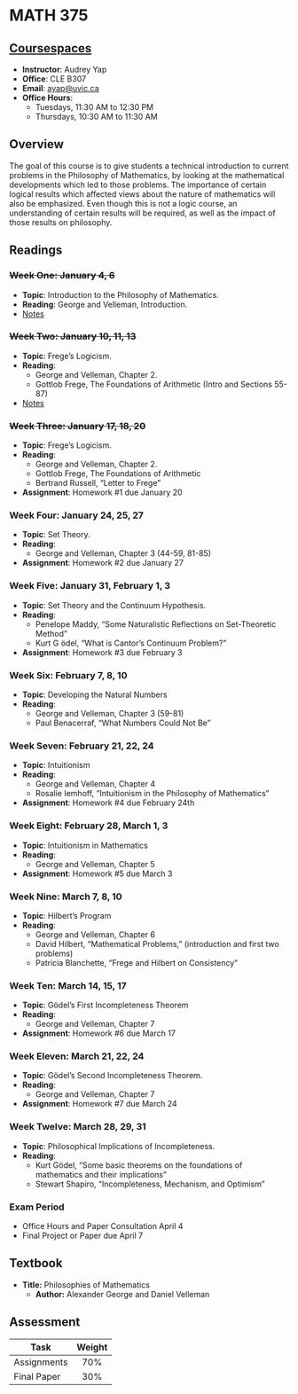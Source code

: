 # MATH 375

## [Coursespaces](https://coursespaces.uvic.ca/course/view.php?id=28004)

* __Instructor__: Audrey Yap
* __Office__: CLE B307
* __Email__: [ayap@uvic.ca](mailto:ayap@uvic.ca)
* __Office Hours__:
    * Tuesdays, 11:30 AM to 12:30 PM
    * Thursdays, 10:30 AM to 11:30 AM

## Overview

The goal of this course is to give students a technical introduction to current problems in the Philosophy of Mathematics, by looking at the mathematical developments which led to those problems. The importance of certain logical results which affected views about the nature of mathematics will also be emphasized. Even though this is not a logic course, an understanding of certain results will be required, as well as the impact of those results on philosophy.

## Readings

### ~~Week One: January 4, 6~~

* **Topic**: Introduction to the Philosophy of Mathematics.
* **Reading**: George and Velleman, Introduction.
* [Notes](notes/1-Introduction)

### ~~Week Two: January 10, 11, 13~~

* **Topic**: Frege’s Logicism.
* **Reading**:
    * George and Velleman, Chapter 2.
    * Gottlob Frege, The Foundations of Arithmetic (Intro and Sections 55-87)
* [Notes](notes/2-Freges-Logicism)

### ~~Week Three: January 17, 18, 20~~

* **Topic**: Frege’s Logicism.
* **Reading**:
    * George and Velleman, Chapter 2.
    * Gottlob Frege, The Foundations of Arithmetic
    * Bertrand Russell, “Letter to Frege”
* **Assignment**: Homework #1 due January 20

### Week Four: January 24, 25, 27

* **Topic**: Set Theory.
* **Reading**:
    * George and Velleman, Chapter 3 (44-59, 81-85)
* **Assignment**: Homework #2 due January 27

### Week Five: January 31, February 1, 3

* **Topic**: Set Theory and the Continuum Hypothesis.
* **Reading**:
    * Penelope Maddy, “Some Naturalistic Reflections on Set-Theoretic Method”
    * Kurt G ̈odel, “What is Cantor’s Continuum Problem?”
* **Assignment**: Homework #3 due February 3

### Week Six: February 7, 8, 10

* **Topic**: Developing the Natural Numbers
* **Reading**:
    * George and Velleman, Chapter 3 (59-81)
    * Paul Benacerraf, “What Numbers Could Not Be”

### Week Seven: February 21, 22, 24

* **Topic**: Intuitionism
* **Reading**:
    * George and Velleman, Chapter 4
    * Rosalie Iemhoff, “Intuitionism in the Philosophy of Mathematics”
* **Assignment**: Homework #4 due February 24th

### Week Eight: February 28, March 1, 3

* **Topic**: Intuitionism in Mathematics
* **Reading**:
    * George and Velleman, Chapter 5
* **Assignment**: Homework #5 due March 3

### Week Nine: March 7, 8, 10

* **Topic**: Hilbert’s Program
* **Reading**:
    * George and Velleman, Chapter 6
    * David Hilbert, “Mathematical Problems,” (introduction and first two problems)
    * Patricia Blanchette, “Frege and Hilbert on Consistency”

### Week Ten: March 14, 15, 17

* **Topic**: Gödel’s First Incompleteness Theorem
* **Reading**:
    * George and Velleman, Chapter 7
* **Assignment**: Homework #6 due March 17

### Week Eleven: March 21, 22, 24

* **Topic**: Gödel’s Second Incompleteness Theorem.
* **Reading**:
    * George and Velleman, Chapter 7
* **Assignment**: Homework #7 due March 24

### Week Twelve: March 28, 29, 31

* **Topic**: Philosophical Implications of Incompleteness.
* **Reading**:
    * Kurt Gödel, “Some basic theorems on the foundations of mathematics and their implications”
    * Stewart Shapiro, “Incompleteness, Mechanism, and Optimism”

### Exam Period

* Office Hours and Paper Consultation April 4
* Final Project or Paper due April 7

## Textbook

* **Title:** Philosophies of Mathematics
    * **Author:** Alexander George and Daniel Velleman

## Assessment

| Task        | Weight |
|-------------|:------:|
| Assignments |   70%  |
| Final Paper |   30%  |
